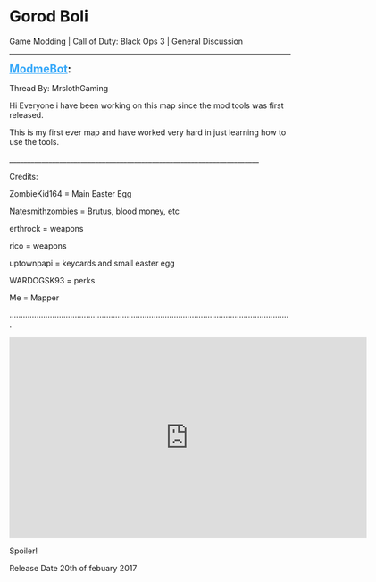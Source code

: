# Gorod Boli
Game Modding | Call of Duty: Black Ops 3 | General Discussion

---
<strong style="font-size: 1.4em;"><span style="text-decoration: underline;text-decoration-color: #34a7f9;"><span style="color:#34a7f9;">ModmeBot</span></span>:</strong>

<p>Thread By: MrslothGaming<br /><p style="text-align:left;">Hi Everyone i have been working on this map since the mod tools was first released.</p><p style="text-align:left;"></p><p style="text-align:left;">This is my first ever map and have worked very hard in just learning how to use the tools.</p><p style="text-align:left;">______________________________________________________________________</p><p style="text-align:left;"></p><p style="text-align:left;">Credits:</p><p style="text-align:left;"></p><p style="text-align:left;">ZombieKid164 = Main Easter Egg</p><p style="text-align:left;">Natesmithzombies = Brutus, blood money, etc</p><p style="text-align:left;">erthrock = weapons</p><p style="text-align:left;">rico = weapons</p><p style="text-align:left;">uptownpapi = keycards and small easter egg</p><p style="text-align:left;">WARDOGSK93 = perks</p><p style="text-align:left;">Me = Mapper</p><p style="text-align:left;">.............................................................................................................................</p><p style="text-align:left;"></p><p style="text-align:left;"></p><p style="text-align:left;"></p><p style="text-align:left;"><iframe type="text/html" width="640" height="360" src="https://www.youtube.com/embed/wKcxYLnW6sc" frameborder="0"></iframe></p><p style="text-align:left;"></p><p style="text-align:left;"></p><p style="text-align:left;"></p>Spoiler!
<p style="text-align:left;">Release Date 20th of febuary 2017 </p>
<p style="text-align:left;"></p></p>
